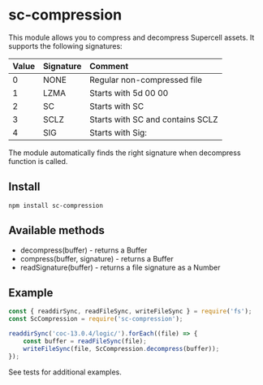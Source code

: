 # sc-compression
This module allows you to compress and decompress Supercell assets. It supports the following signatures:

| Value | Signature |                          Comment |
|------|:----------|:---------------------------------|
|    0 | NONE      | Regular non-compressed file      |
|    1 | LZMA      | Starts with 5d 00 00             |
|    2 | SC        | Starts with SC                   |
|    3 | SCLZ      | Starts with SC and contains SCLZ |
|    4 | SIG       | Starts with Sig:                 |

The module automatically finds the right signature when decompress function is called.
## Install
``npm install sc-compression``
## Available methods
  - decompress(buffer) - returns a Buffer
  - compress(buffer, signature) - returns a Buffer
  - readSignature(buffer) - returns a file signature as a Number
## Example
```javascript
const { readdirSync, readFileSync, writeFileSync } = require('fs');
const ScCompression = require('sc-compression');

readdirSync('coc-13.0.4/logic/').forEach((file) => {
    const buffer = readFileSync(file);
    writeFileSync(file, ScCompression.decompress(buffer));
});
```
See tests for additional examples.
